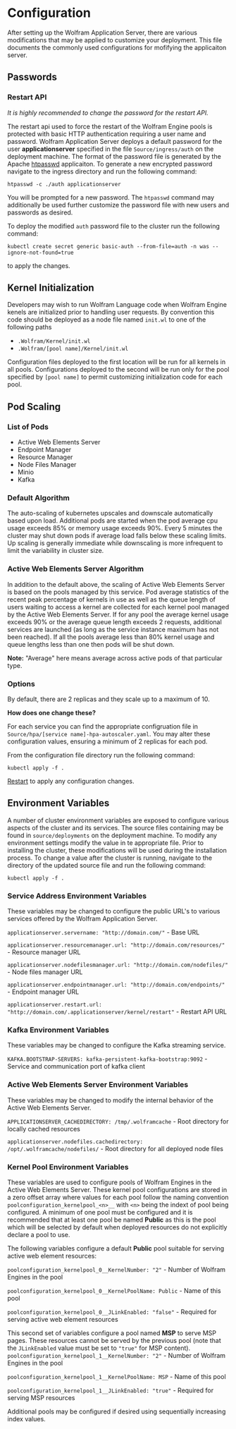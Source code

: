 # Configuration

After setting up the Wolfram Application Server, there are various modifications that may be applied to customize your deployment. This file documents the commonly used configurations for mofifying the applicaiton server. 

## Passwords

### Restart API
_It is highly recommended to change the password for the restart API._

The restart api used to force the restart of the Wolfram Engine pools is protected with basic HTTP authentication requiring a user name and password. Wolfram Application Server deploys a default password for the user **applicationserver** specified in the file `Source/ingress/auth` on the deployment machine. The format of the password file is generated by the Apache [htpasswd](http://httpd.apache.org/docs/current/programs/htpasswd.html) applicaiton. To generate a new encrypted password navigate to the ingress directory and run the following command:

`htpasswd -c ./auth applicationserver`

You will be prompted for a new password. The `htpasswd` command may additionally be used further customize the password file with new users and passwords as desired.

To deploy the modified `auth` password file to the cluster  run the following command:

`kubectl create secret generic basic-auth --from-file=auth -n was --ignore-not-found=true` 

to apply the changes.


##  Kernel Initialization 

Developers may wish to run Wolfram Language code when Wolfram Engine kenels are initialized prior to handling user requests. By convention this code should be deployed as a node file named `init.wl` to one of the following paths

* `.Wolfram/Kernel/init.wl`
* `.Wolfram/[pool name]/Kernel/init.wl`

Configuration files deployed to the first location will be run for all kernels in all pools. Configurations deployed to the second will be run only for the pool specified by `[pool name]` to permit customizing initialization code for each pool.

##  Pod Scaling 
### List of Pods
* Active Web Elements Server
* Endpoint Manager
* Resource Manager 
* Node Files Manager
* Minio 
* Kafka

### Default Algorithm
The auto-scaling of kubernetes upscales and downscale automatically based upon load. Additional pods are started when the pod average cpu usage exceeds 85% or memory usage exceeds 90%. Every 5 minutes the cluster may shut down pods if average load falls below these scaling limits. Up scaling is generally immediate while downscaling is more infrequent to limit the variability in cluster size.

### Active Web Elements Server Algorithm
In addition to the default above, the scaling of Active Web Elements Server is based on the pools managed by this service. Pod average statistics of the recent peak percentage of kernels in use as well as the queue length of users waiting to access a kernel are collected for each kernel pool managed by the Active Web Elements Server. If for any pool the average kernel usage exceeds 90% or the average queue length exceeds 2 requests,  additional services are launched (as long as the service instance maximum has not been reached). If all the pools average less than 80% kernel usage and queue lengths less than one then pods will be shut down.

**Note:** "Average" here means average across active pods of that particular type.

### Options
By default, there are 2 replicas and they scale up to a maximum of 10. 

**How does one change these?**

For each service you can find the appropriate configruation file in `Source/hpa/[service name]-hpa-autoscaler.yaml`. You may alter these configuration values, ensuring a minimum of 2 replicas for each pod. 

From the configuration file directory run the following command:

 `kubectl apply -f .`

[Restart](./Documentation/API/Utilities.md) to apply any configuration changes.

## Environment Variables
A number of cluster environment variables are exposed to configure various aspects of the cluster and its services. The source files containing may be found in `source/deployments` on the deployment machine. To modify any environment settings modify the value in te appropriate file. Prior to installing the cluster, these modifications will be used during the installation process. To change a value after the cluster is running, navigate to the directory of the updated source file and  run the following command:

`kubectl apply -f .`

### Service Address Environment Variables

These variables may be changed to configure the public URL's to various services offered by the Wolfram Application Server.

`applicationserver.servername: "http://domain.com/"` - Base URL

`applicationserver.resourcemanager.url: "http://domain.com/resources/"` - Resource manager URL

`applicationserver.nodefilesmanager.url: "http://domain.com/nodefiles/"` - Node files manager URL

`applicationserver.endpointmanager.url: "http://domain.com/endpoints/"` - Endpoint manager URL

`applicationserver.restart.url: "http://domain.com/.applicationserver/kernel/restart"` - Restart API URL

### Kafka Environment Variables
These variables may be changed to configure the Kafka streaming service.

`KAFKA.BOOTSTRAP-SERVERS: kafka-persistent-kafka-bootstrap:9092` - Service and communication port of kafka client


### Active Web Elements Server Environment Variables
These variables may be changed to modify the internal behavior of the Active Web Elements Server.

`APPLICATIONSERVER_CACHEDIRECTORY: /tmp/.wolframcache` - Root directory for locally cached resources

`applicationserver.nodefiles.cachedirectory: /opt/.wolframcache/nodefiles/` - Root directory for all deployed node files


### Kernel Pool Environment Variables
These variables are used to configure pools of Wolfram Engines in the Active Web Elements Server. These kernel pool configurations are stored in a zero offset array where values for each pool follow the naming convention `poolconfiguration_kernelpool_<n>__` with `<n>` being the indext of pool being configured. A minimum of one pool must be configured and it is recommended that at least one pool be named **Public** as this is the pool which will be selected by default when deployed resources do not explicitly declare a pool to use.  

The following variables configure a default **Public** pool suitable for serving active web element resources:

`poolconfiguration_kernelpool_0__KernelNumber: "2"` - Number of Wolfram Engines in the pool

`poolconfiguration_kernelpool_0__KernelPoolName: Public` - Name of this pool

`poolconfiguration_kernelpool_0__JLinkEnabled: "false"` - Required for serving active web element resources

This second set of variables configure a pool named **MSP** to serve MSP pages. These resources cannot be served by the previous pool (note that the `JLinkEnabled` value must be set to `"true"` for MSP content).
`poolconfiguration_kernelpool_1__KernelNumber: "2"` - Number of Wolfram Engines in the pool

`poolconfiguration_kernelpool_1__KernelPoolName: MSP` - Name of this pool


`poolconfiguration_kernelpool_1__JLinkEnabled: "true"` - Required for serving MSP resources

Additional pools may be configured if desired using sequentially increasing index values.

